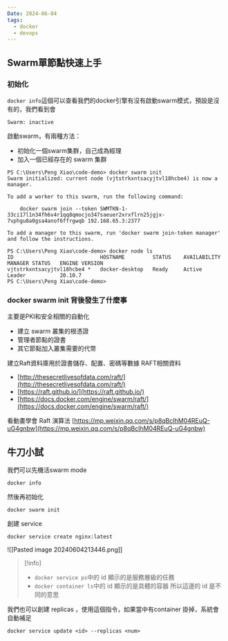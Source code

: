 ```yaml
---
Date: 2024-06-04
tags:
  - docker
  - devops
---
```

## Swarm單節點快速上手
### 初始化
`docker info`這個可以查看我們的docker引擎有沒有啟動swarm模式，預設是沒有的，我們看到會
```shell
Swarm: inactive
```

啟動swarm，有兩種方法：
- 初始化一個swarm集群，自己成為經理
- 加入一個已經存在的 swarm 集群
```shell
PS C:\Users\Peng Xiao\code-demo> docker swarm init
Swarm initialized: current node (vjtstrkxntsacyjtvl18hcbe4) is now a manager.

To add a worker to this swarm, run the following command:

    docker swarm join --token SWMTKN-1-33ci17l1n34fh6v4r1qq8qmocjo347saeuer2xrxflrn25jgjx-7vphgu8a0gsa4anof6ffrgwqb 192.168.65.3:2377

To add a manager to this swarm, run 'docker swarm join-token manager' and follow the instructions.

PS C:\Users\Peng Xiao\code-demo> docker node ls
ID                            HOSTNAME         STATUS    AVAILABILITY   MANAGER STATUS   ENGINE VERSION
vjtstrkxntsacyjtvl18hcbe4 *   docker-desktop   Ready     Active         Leader           20.10.7
PS C:\Users\Peng Xiao\code-demo>
```
### docker swarm init 背後發生了什麼事
主要是PKI和安全相關的自動化
- 建立 swarm 叢集的根憑證
- 管理者節點的證書
- 其它節點加入叢集需要的代幣

建立Raft資料庫用於證書儲存、配置、密碼等數據
RAFT相關資料
- [http://thesecretlivesofdata.com/raft/](http://thesecretlivesofdata.com/raft/)
- [https://raft.github.io/](https://raft.github.io/)
- [https://docs.docker.com/engine/swarm/raft/](https://docs.docker.com/engine/swarm/raft/)

看動畫學會 Raft 演算法
[https://mp.weixin.qq.com/s/p8qBcIhM04REuQ-uG4gnbw](https://mp.weixin.qq.com/s/p8qBcIhM04REuQ-uG4gnbw)

## 牛刀小試
我們可以先機活swarm mode
```shell
docker info
```

然後再初始化
```shell
docker swarm init
```

創建 service 
```shell
docker service create nginx:latest
```
![[Pasted image 20240604213446.png]]
>[!info]
>- `docker service ps`中的 id 顯示的是服務層級的任務
>- `docker container ls`中的 id 顯示的是具體的容器
>  所以這邊的 id 是不同的意思

我們也可以創建 replicas ，使用這個指令，如果當中有container 掛掉，系統會自動補足
```shell
docker service update <id> --replicas <num>
```
